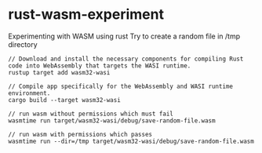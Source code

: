 # rust-wasm-experiment
Experimenting with WASM using rust
Try to create a random file in /tmp directory

```
// Download and install the necessary components for compiling Rust code into WebAssembly that targets the WASI runtime. 
rustup target add wasm32-wasi

// Compile app specifically for the WebAssembly and WASI runtime environment.
cargo build --target wasm32-wasi

// run wasm without permissions which must fail
wasmtime run target/wasm32-wasi/debug/save-random-file.wasm

// run wasm with permissions which passes
wasmtime run --dir=/tmp target/wasm32-wasi/debug/save-random-file.wasm
```